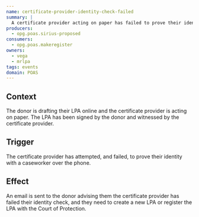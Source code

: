 ```yaml
---
name: certificate-provider-identity-check-failed
summary: |
  A certificate provider acting on paper has failed to prove their identity
producers:
  - opg.poas.sirius-proposed
consumers:
  - opg.poas.makeregister
owners:
  - vega
  - mrlpa
tags: events
domain: POAS
---
```


## Context

The donor is drafting their LPA online and the certificate provider is acting on paper. The LPA has been signed by the donor and witnessed by the certificate provider.

## Trigger

The certificate provider has attempted, and failed, to prove their identity with a caseworker over the phone.

## Effect

An email is sent to the donor advising them the certificate provider has failed their identity check, and they need to create a new LPA or register the LPA with the Court of Protection.
